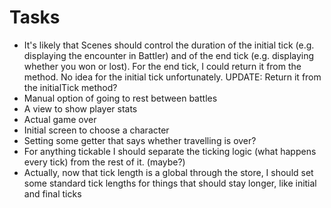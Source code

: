 # Tasks
* It's likely that Scenes should control the duration of the initial tick (e.g. displaying the encounter in Battler) and of the end tick (e.g. displaying whether you won or lost). For the end tick, I could return it from the method. No idea for the initial tick unfortunately. UPDATE: Return it from the initialTick method?
* Manual option of going to rest between battles
* A view to show player stats
* Actual game over
* Initial screen to choose a character
* Setting some getter that says whether travelling is over?
* For anything tickable I should separate the ticking logic (what happens every tick) from the rest of it. (maybe?)
* Actually, now that tick length is a global through the store, I should set some standard tick lengths for things that should stay longer, like initial and final ticks

